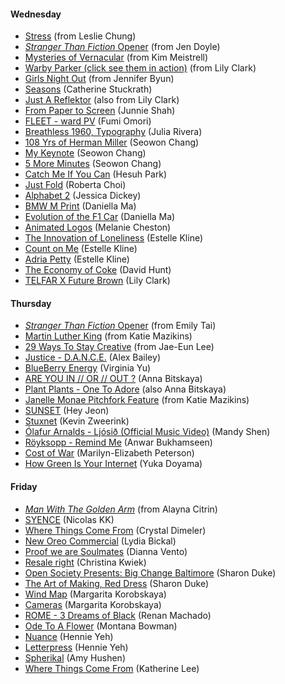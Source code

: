 
#### Wednesday
- [Stress](https://vimeo.com/51232549) (from Leslie Chung)
- [_Stranger Than Fiction_ Opener](http://www.youtube.com/watch?v=WDwTQ57YyzI) (from Jen Doyle)
- [Mysteries of Vernacular](http://www.youtube.com/watch?v=dxLLAe-k1W4#t=99) (from Kim Meistrell)
- [Warby Parker (click see them in action)](http://www.warbyparker.com/eyeglasses/women/sims#striped-sassafras) (from Lily Clark)
- [Girls Night Out](http://www.youtube.com/watch?v=Rvc662N3VPw) (from Jennifer Byun)
- [Seasons](http://vimeo.com/24496773) (Catherine Stuckrath)
- [Just A Reflektor](https://www.justareflektor.com) (also from Lily Clark)
- [From Paper to Screen](https://vimeo.com/69375692) (Junnie Shah)
- [FLEET - ward PV](https://vimeo.com/31122916) (Fumi Omori)
- [Breathless 1960, Typography](https://vimeo.com/7625876) (Julia Rivera)
- [108 Yrs of Herman Miller](https://vimeo.com/70437049) (Seowon Chang)
- [My Keynote](http://vimeo.com/70884904) (Seowon Chang)
- [5 More Minutes](https://vimeo.com/72546870) (Seowon Chang)
- [Catch Me If You Can](http://www.youtube.com/watch?feature=player_embedded&v=gaLDyrun_Cc#t=47) (Hesuh Park)
- [Just Fold](https://vimeo.com/20948879) (Roberta Choi)
- [Alphabet 2](https://vimeo.com/29274467) (Jessica Dickey)
- [BMW M Print](http://www.youtube.com/watch?v=aYuk64NMYLM) (Daniella Ma)
- [Evolution of the F1 Car](https://vimeo.com/43233380) (Daniella Ma)
- [Animated Logos](http://www.youtube.com/watch?v=eldLBdMNjac) (Melanie Cheston)
- [The Innovation of Loneliness](http://www.youtube.com/watch?v=c6Bkr_udado) (Estelle Kline)
- [Count on Me](http://gentlemanscholar.com/countonme/) (Estelle Kline)
- [Adria Petty](http://adriapetty.com) (Estelle Kline)
- [The Economy of Coke](https://vimeo.com/33402623) (David Hunt)
- [TELFAR X Future Brown](http://www.youtube.com/watch?v=dY5-6WGzh8U) (Lily Clark)
  
#### Thursday
- [_Stranger Than Fiction_ Opener](http://www.youtube.com/watch?v=WDwTQ57YyzI) (from Emily Tai)
- [Martin Luther King](http://www.typegoodness.com/2011/05/martin-luther-king/) (from Katie Mazikins)
- [29 Ways To Stay Creative](http://vimeo.com/24302498) (from Jae-Eun Lee)
- [Justice - D.A.N.C.E.](http://www.youtube.com/watch?v=sy1dYFGkPUE) (Alex Bailey)
- [BlueBerry Energy](http://www.youtube.com/watch?v=Wwvn9S4QJhs#t=13) (Virginia Yu)
- [ARE YOU IN // OR // OUT ?](https://vimeo.com/65158674) (Anna Bitskaya)
- [Plant Plants - One To Adore](https://vimeo.com/42966264) (also Anna Bitskaya)
- [Janelle Monae Pitchfork Feature](http://pitchfork.com/features/cover-story/reader/janelle-monae/) (from Katie Mazikins)
- [SUNSET](http://vimeo.com/74222816) (Hey Jeon)
- [Stuxnet](http://vimeo.com/25118844) (Kevin Zweerink)
- [Ólafur Arnalds - Ljósið (Official Music Video)](http://www.youtube.com/watch?v=mYIfiQlfaas) (Mandy Shen)
- [Röyksopp - Remind Me](http://www.youtube.com/watch?v=eo4u4JJAPGk) (Anwar Bukhamseen)
- [Cost of War](http://www.volumeone.com/good.php) (Marilyn-Elizabeth Peterson)
- [How Green Is Your Internet](http://www.youtube.com/watch?v=UOgsyh-9MFc) (Yuka Doyama)

#### Friday
- [_Man With The Golden Arm_](http://www.artofthetitle.com/title/the-man-with-the-golden-arm/) (from Alayna Citrin)
- [SYENCE](https://vimeo.com/16219591) (Nicolas KK)
- [Where Things Come From](http://vimeo.com/40459347) (Crystal Dimeler)
- [New Oreo Commercial](http://www.youtube.com/watch?v=Mrcmm_diiU4) (Lydia Bickal)
- [Proof we are Soulmates](https://vimeo.com/43457382) (Dianna Vento)
- [Resale right](https://vimeo.com/25139589) (Christina Kwiek)
- [Open Society Presents: Big Change Baltimore](http://www.youtube.com/watch?v=Gv5sJNvCIWk) (Sharon Duke)
- [The Art of Making, Red Dress](https://vimeo.com/56962340) (Sharon Duke)
- [Wind Map](http://hint.fm/wind/) (Margarita Korobskaya)
- [Cameras](https://vimeo.com/67312701) (Margarita Korobskaya)
- [ROME - 3 Dreams of Black](http://www.ro.me/) (Renan Machado)
- [Ode To A Flower](https://vimeo.com/55874553) (Montana Bowman)
- [Nuance](https://vimeo.com/67809013) (Hennie Yeh)
- [Letterpress](https://vimeo.com/22639018) (Hennie Yeh)
- [Spherikal](https://vimeo.com/39792837) (Amy Hushen)
- [Where Things Come From](https://vimeo.com/40459347) (Katherine Lee)
